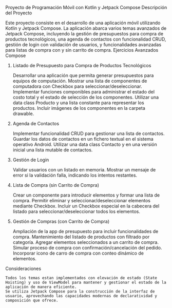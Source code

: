 Proyecto de Programación Móvil con Kotlin y Jetpack Compose
Descripción del Proyecto

Este proyecto consiste en el desarrollo de una aplicación móvil utilizando Kotlin y Jetpack Compose. La aplicación abarca varios temas avanzados de Jetpack Compose, incluyendo la gestión de presupuestos para compra de productos tecnológicos, una agenda de contactos con funcionalidad CRUD, gestión de login con validación de usuarios, y funcionalidades avanzadas para listas de compra con y sin carrito de compra.
Ejercicios Avanzados Compose
1. Listado de Presupuesto para Compra de Productos Tecnológicos

    Desarrollar una aplicación que permita generar presupuestos para equipos de computación.
    Mostrar una lista de componentes de computadora con Checkbox para seleccionar/deseleccionar.
    Implementar funciones componibles para administrar el estado del costo total y el estado de selección de los componentes.
    Utilizar una data class Producto y una lista constante para representar los productos.
    Incluir imágenes de los componentes en la carpeta drawable.

2. Agenda de Contactos

    Implementar funcionalidad CRUD para gestionar una lista de contactos.
    Guardar los datos de contactos en un fichero textual en el sistema operativo Android.
    Utilizar una data class Contacto y en una versión inicial una lista mutable de contactos.

3. Gestión de Login

    Validar usuarios con un listado en memoria.
    Mostrar un mensaje de error si la validación falla, indicando los intentos restantes.

4. Lista de Compra (sin Carrito de Compra)

    Crear un componente para introducir elementos y formar una lista de compra.
    Permitir eliminar y seleccionar/deseleccionar elementos mediante Checkbox.
    Incluir un Checkbox especial en la cabecera del listado para seleccionar/deseleccionar todos los elementos.

5. Gestión de Compras (con Carrito de Compra)

    Ampliación de la app de presupuesto para incluir funcionalidades de compra.
    Mantenimiento del listado de productos con filtrado por categoría.
    Agregar elementos seleccionados a un carrito de compra.
    Simular proceso de compra con confirmación/cancelación del pedido.
    Incorporar icono de carro de compra con conteo dinámico de elementos.

Consideraciones

    Todos los temas estan implementados con elevación de estado (State Hoisting) y uso de ViewModel para mantener y gestionar el estado de la aplicación de manera eficiente.
    Se utiliza Jetpack Compose para la construcción de la interfaz de usuario, aprovechando las capacidades modernas de declaratividad y composición que ofrece.

